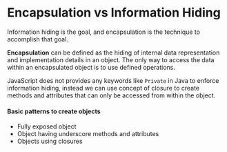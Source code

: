 # Encapsulation vs Information Hiding

Information hiding is the goal, and encapsulation is the technique to accomplish that goal.

**Encapsulation** can be defined as the hiding of internal data representation and implementation details in an object. The only way to access the data within an encapsulated object is to use defined operations.

JavaScript does not provides any keywords like ```Private``` in Java to enforce information hiding, instead we can use concept of closure to create methods and attributes that can only be accessed from within the object.


#### Basic patterns to create objects
- Fully exposed object
- Object having underscore methods and attributes
- Objects using closures
